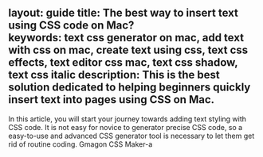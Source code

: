 layout: guide
title: The best way to insert text using CSS code on Mac?  
keywords: text css generator on mac, add text with css on mac, create text using css, text css effects, text editor css mac, text css shadow, text css italic
description: This is the best solution dedicated to helping beginners quickly insert text into pages using CSS on Mac. 
---


In this article, you will start your journey towards adding text styling with CSS code. It is not easy for novice to generator precise CSS code, so a easy-to-use and advanced CSS generator tool is necessary to let them get rid of routine coding. Gmagon CSS Maker-a 